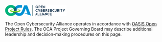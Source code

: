 <img src="OCA-1.png" width="200">

The Open Cybersecurity Alliance operates in accordance with [OASIS Open Project Rules](https://github.com/oasis-open-projects/documentation/blob/master/board-docs/open-projects-rules.md). The OCA Project Governing Board may describe additional leadership and decision-making procedures on this page.
